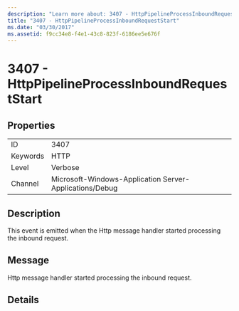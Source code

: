 ```yaml
---
description: "Learn more about: 3407 - HttpPipelineProcessInboundRequestStart"
title: "3407 - HttpPipelineProcessInboundRequestStart"
ms.date: "03/30/2017"
ms.assetid: f9cc34e8-f4e1-43c8-823f-6186ee5e676f
---
```

# 3407 - HttpPipelineProcessInboundRequestStart

## Properties  
  
|||  
|-|-|  
|ID|3407|  
|Keywords|HTTP|  
|Level|Verbose|  
|Channel|Microsoft-Windows-Application Server-Applications/Debug|  
  
## Description  

 This event is emitted when the Http message handler started processing the inbound request.  
  
## Message  

 Http message handler started processing the inbound request.  
  
## Details
